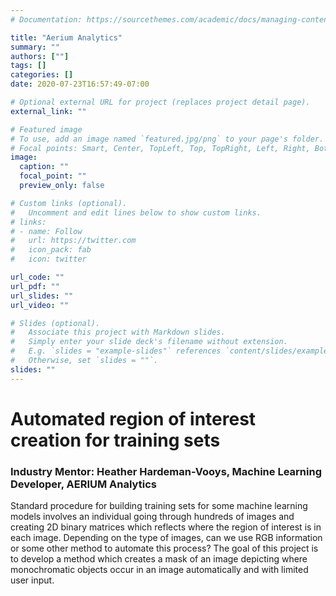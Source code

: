 ```yaml
---
# Documentation: https://sourcethemes.com/academic/docs/managing-content/

title: "Aerium Analytics"
summary: ""
authors: [""]
tags: []
categories: []
date: 2020-07-23T16:57:49-07:00

# Optional external URL for project (replaces project detail page).
external_link: ""

# Featured image
# To use, add an image named `featured.jpg/png` to your page's folder.
# Focal points: Smart, Center, TopLeft, Top, TopRight, Left, Right, BottomLeft, Bottom, BottomRight.
image:
  caption: ""
  focal_point: ""
  preview_only: false

# Custom links (optional).
#   Uncomment and edit lines below to show custom links.
# links:
# - name: Follow
#   url: https://twitter.com
#   icon_pack: fab
#   icon: twitter

url_code: ""
url_pdf: ""
url_slides: ""
url_video: ""

# Slides (optional).
#   Associate this project with Markdown slides.
#   Simply enter your slide deck's filename without extension.
#   E.g. `slides = "example-slides"` references `content/slides/example-slides.md`.
#   Otherwise, set `slides = ""`.
slides: ""
---
```


#  Automated region of interest creation for training sets

### Industry Mentor: Heather Hardeman-Vooys, Machine Learning Developer, AERIUM Analytics



Standard procedure for building training sets for some machine learning models involves an individual going through hundreds of images and creating 2D binary matrices which reflects where the region of interest is in each image. Depending on the type of images, can we use RGB information or some other method to automate this process?  The goal of this project is to develop a method which creates a mask of an image depicting where monochromatic objects occur in an image automatically and with limited user input.
